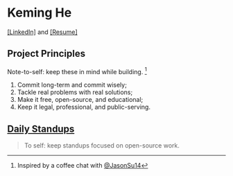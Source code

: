 # Keming He

[[LinkedIn]](https://linkedin.com/in/keminghe) and [[Resume]](./resumes/)

## Project Principles

Note-to-self: keep these in mind while building. [^inspiration]

[^inspiration]: Inspired by a coffee chat with [@JasonSu14](https://github.com/JasonSu14)

1. Commit long-term and commit wisely;
2. Tackle real problems with real solutions;
3. Make it free, open-source, and educational;
4. Keep it legal, professional, and public-serving.

## [Daily Standups](./standups)

> To self: keep standups focused on open-source work.
